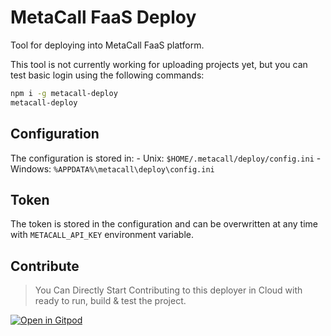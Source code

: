 # MetaCall FaaS Deploy

Tool for deploying into MetaCall FaaS platform.

This tool is not currently working for uploading projects yet, but you can test basic login using the following commands:

```bash
npm i -g metacall-deploy
metacall-deploy
```

## Configuration

The configuration is stored in:
    - Unix: `$HOME/.metacall/deploy/config.ini`
    - Windows: `%APPDATA%\metacall\deploy\config.ini`

## Token

The token is stored in the configuration and can be overwritten at any time with `METACALL_API_KEY` environment variable.

## Contribute

> You Can Directly Start Contributing to this deployer in Cloud with ready to run, build & test the project.

[![Open in Gitpod](https://gitpod.io/button/open-in-gitpod.svg)](https://gitpod.io/#https://github.com/metacall/deploy)
